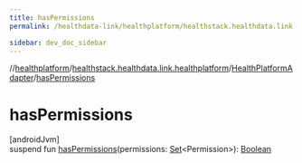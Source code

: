 ```yaml
---
title: hasPermissions
permalink: /healthdata-link/healthplatform/healthstack.healthdata.link.healthplatform/-health-platform-adapter/has-permissions.html

sidebar: dev_doc_sidebar
---
```

//[healthplatform](../../../index.html)/[healthstack.healthdata.link.healthplatform](../index.html)/[HealthPlatformAdapter](index.html)/[hasPermissions](has-permissions.html)



# hasPermissions



[androidJvm]\
suspend fun [hasPermissions](has-permissions.html)(permissions: [Set](https://kotlinlang.org/api/latest/jvm/stdlib/kotlin.collections/-set/index.html)&lt;Permission&gt;): [Boolean](https://kotlinlang.org/api/latest/jvm/stdlib/kotlin/-boolean/index.html)





